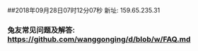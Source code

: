 ##2018年09月28日07时12分07秒 新址: 159.65.235.31
### 兔友常见问题及解答: https://github.com/wanggonging/d/blob/w/FAQ.md
